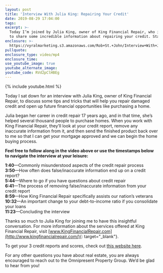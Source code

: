 ```yaml
---
layout: post
title: 'Interview With Julia King: Repairing Your Credit'
date: 2019-08-29 17:04:00
tags:
excerpt: >-
  Today I’m joined by Julia King, owner of King Financial Repair, who is going
  to share some incredible information about repairing your credit. Stay tuned.
enclosure: >-
  https://vyralmarketing.s3.amazonaws.com/Rob+St.+John/Interview+With+Julia+King-+Repairing+Your+Credit.mp4
pullquote:
enclosure_type: video/mp4
enclosure_time:
use_youtube_image: true
youtube_alternate_image:
youtube_code: RVd2pClHBEg
---
```


{% include youtube.html %}

Today I sat down for an interview with Julia King, owner of King Financial Repair, to discuss some tips and tricks that will help you repair damaged credit and open up future financial opportunities like purchasing a home.

Julia began her career in credit repair 17 years ago, and in that time, she’s helped several thousand people to purchase homes. When you work with King Financial Repair, they’ll look at your credit report, remove any inaccurate information from it, and then send the finished product back over to me so that I can get your mortgage approved and we can begin the home buying process.

**Feel free to follow along in the video above or use the timestamps below to navigate the interview at your leisure:**

**1:40**—Commonly misunderstood aspects of the credit repair process<br>**3:50**—How often does false/inaccurate information end up on a credit report?<br>**5:44**—Where to go if you have questions about credit repair<br>**6:41**—The process of removing false/inaccurate information from your credit report<br>**8:59**—How King Financial Repair specifically assists our nation’s veterans<br>**10:32**—An important change to your debt-to-income ratio if you consolidate your loans<br>**11:23**—Concluding the interview

Thanks so much to Julia King for joining me to have this insightful conversation. For more information about the services offered at King Financial Repair, visit [www.KingFinancialRepair.com](http://www.kingfinancialrepair.com/){: target="_blank"}.

To get your 3 credit reports and scores, check out [this website here](https://www.identityiq.com/help-you-to-save-money.aspx?offercode=431134XE).&nbsp;&nbsp;

For any other questions you have about real estate, you are always encouraged to reach out to the Omnipresent Property Group. We’d be glad to hear from you\!<br>&nbsp;